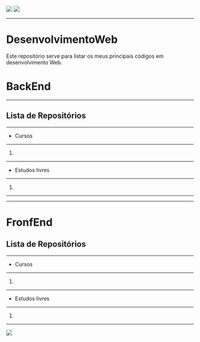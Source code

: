 ![](https://img.shields.io/github/last-commit/HenriqueCCdA/bootCampAluraDataScience?style=plasti&ccolor=blue)
![](https://img.shields.io/badge/Autor-Henrique%20C%20C%20de%20Andrade-blue)

---
# DesenvolvimentoWeb

Este repositório serve para listar os meus principais códigos em desenvolvimento Web.

# BackEnd
---

## Lista de Repositórios
---

* Cursos
---
1. 
---

* Estudos livres
---
1. 

---

---
# FronfEnd

## Lista de Repositórios
---

* Cursos
---
1. 
---

* Estudos livres
---
1. 

---

[<img src="https://img.shields.io/badge/mail-EA4335?style=flat-square&logo=Gmail&logoColor=white" />](henrique.ccda@gmail.com)
